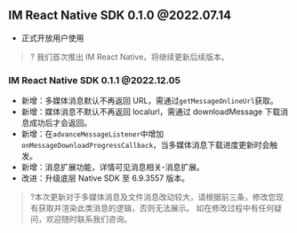 ## IM React Native SDK 0.1.0 @2022.07.14
- 正式开放用户使用

>? 我们首次推出 IM React Native，将继续更新后续版本。

### IM React Native SDK 0.1.1 @2022.12.05

- 新增：多媒体消息默认不再返回 URL，需通过`getMessageOnlineUrl`获取。
- 新增：媒体消息不默认不再返回 localurl，需通过 downloadMessage 下载消息成功后才会返回。
- 新增：在`advanceMessageListener`中增加`onMessageDownloadProgressCallback`，当多媒体消息下载进度更新时会触发。
- 新增：消息扩展功能，详情可见消息相关-消息扩展。
- 改进：升级底层 Native SDK 至 6.9.3557 版本。

>?本次更新对于多媒体消息及文件消息改动较大，请根据前三条，修改您现有获取并渲染此类消息的逻辑，否则无法展示。
> 如在修改过程中有任何疑问，欢迎随时联系我们咨询。